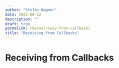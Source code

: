 ```yaml
---
author: "Stefan Wagner"
date: 2022-08-12
description: ""
draft: true
permalink: /kernel/recv-from-callback/
title: "Receiving from Callbacks"
---
```


# Receiving from Callbacks
